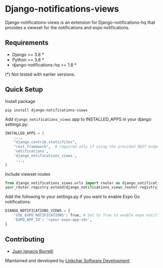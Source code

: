 
# Django-notifications-views
Django-notifications-views is an extension for Django-notifications-hq that provides a viewset for the notifications and expo notifications.

## Requirements
- Django >= 3.8 *
- Python >= 3.8 *
- django-notifications-hq >= 1.8 *


(*) Not tested with earlier versions.

## Quick Setup

Install package

    pip install django-notifications-views
    
Add `django_notifications_views` app to INSTALLED_APPS in your django settings.py:

```python
INSTALLED_APPS = (
    ...,
    "django.contrib.staticfiles",
    "rest_framework",  # required only if using the provided REST endpoints
    'notifications',
    'django_notifications_views',
     ...,
)
```
    
Include viewset routes

```python
from django_notifications_views.urls import router as django_notifications_views_router
your_router.registry.extend(django_notifications_views_router.registry)
```

Add the following to your settings.py if you want to enable Expo Go notifications:

```python
DJANGO_NOTIFICATIONS_VIEWS = {
    'USE_EXPO_NOTIFICATIONS': True, # Set to True to enable expo notifications
    'EXPO_APP_ID': '<your-expo-app-id>', 
}
```
## Contributing

-   [Juan Ignacio Borrelli](https://www.linkedin.com/in/juan-ignacio-borrelli/)
    

Maintained and developed by [Linkchar Software Development](https://linkchar.com/).


